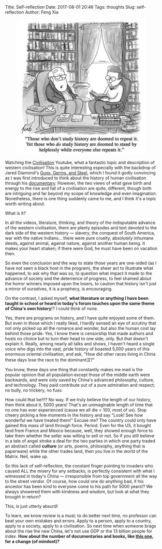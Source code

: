 Title: Self-reflection
Date: 2017-08-01 20:46
Tags: thoughts
Slug: self-reflection
Author: Feng Xia


<figure class="col l6 m6 s12">
  <img src="/images/history.jpg"/>
</figure>

Watching the [Civilisaiton][1] Youtube, what a fantastic topic and
description of western civilisation! This is quite interesting
especially with the backdrop of Jared
Diamond's [Guns, Germs, and Steel][3], which I found it godly
convincing as I was first introduced to think about the history of
human civilisation through his [documentary][4].
However, the two views of what gave birth and energy to the rise and
fall of a civilisation are quite, different, though both are
intriguing and far beyond my scope of knowledge and even
imagination. Nonetheless, there is one thing suddenly came to me, and
I think it's a topic worth writing about.

[1]: https://www.youtube.com/watch?v=wR6SFLhD32Q&list=PLJA4Jys7jT0LR-Ze9Joi2OHsC6_BbY-Hp
[3]: https://www.wikiwand.com/en/Guns,_Germs,_and_Steel
[4]: https://www.youtube.com/watch?v=i885hopsw6E


What is it?

In all the videos, literature, thinking, and theory of the
indisputable advance of the western civilisation, there are plenty
episodes and text devoted to the dark side of the western history
&mdash; slavery, the conquest of South America, war with the native
Indians... there were pure cruelty, absolutely inhumane deeds, against
animal, against nature, against another human being. It makes your
heart shaken; if there were God, he must have been on vacation then.

So even the conclusion and the way to state those years are
one-sided (as I have not seen a black host in the program), the sheer
act to illustrate  what happened, to ask why that was so, to question what
impact it made to the advance of society and the deterrence of
progress, to feel shamed about the horror winners imposed upon the
losers, to caution that history isn't just a mirror of ourselves, it
is a prophecy, is encouraging.

On the contrast, I asked myself, **what literature or anything I
have been taught in school or heard in today's forum touches upon the
same theme of China's own history**!? I could think of none. 

Yes, there are programs on history, and I have quite enjoyed some of
them. But even in those which I really liked, I hardly sensed an eye
of scrutiny that not only picked up all the romance and wonder, but
also the human cost lay behind those pride. Yes, I know there is
censorship that made authors and hosts no choice but to turn their
head to one side, only. But that doesn't explain it. Really, among
nearly all talks and shows, I haven't heard a single voice who digs
into the vast, pride history of boasted 5,000 years of this enormous
oriental civilisation, and ask, "How did other races living in China
these days lose the race to the dominant汉?"

You know, these days one thing that constantly makes me mad is the
popular opinion that all population except those of the middle earth
were backwards, and were only saved by China's advanced philosophy,
culture, and technology. They paid contribute out of a pure admiration
and respect; no bully, no trickery, no fuss.

How could that be!!!? No way. If we truly believe the length of our
history, then think about it, 5000 years! That's an unimaginable
length of time that no one has ever experienced (cause we all die <
100, most of us). Stop cheery picking a few moments in the history and
say "Look! See how wonderful we have treated them!" Excuse me? The
country could only have gained this mass of land through
force. Period. Even for the US, it bought land from France and Mexico
because, well, they showed enough force to take them whether the
seller was willing to sell or not. So if you still believe in a tale
of angel stroke a deal for the two parties in which one party traded
an abstract called **culture** (or arts, poems, philosophy, anything
that is paperware) while the other trades land, then you live in the
world of the Matrix. Neil, wake up.

So this lack of self-reflection, the constant finger pointing to
invaders who caused ALL the misery for any setbacks, is perfectly
consistent with what I witnessed in today's China &mdash;
irresponsible from top government all the way to the street vendor.
<span class="myhighlight">Of course, how could one do anything bad, if
his ancestor has been kind to everyone come to his path for 5000
years!?</span> We always showered them with kindness and wisdom, but
look at what they brought in return?

This, is just utterly absurd!

To learn, we know review is a must; to do better next time, no
professor can beat your own mistakes and errors. Apply to a person,
apply to a country, apply to a society, apply to a civilisation.
So next time when someone brags about the rise the new China, let's
not use GDP or the 13 billion people for index. **How about the number of
documentaries and books, like [this one][2], for a change (of mindset)?**

[2]: https://www.amazon.com/Civilisation-Complete-Kenneth-Clark/dp/B000F0UUKA
